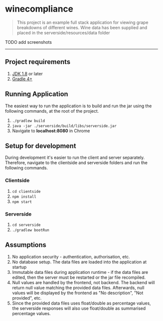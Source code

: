 # winecompliance

> This project is an example full stack application for viewing grape breakdowns of different wines. Wine data has been supplied and placed in the serverside/resources/data folder


TODO add screenshots

---

## Project requirements
1. [JDK 1.8](https://www.oracle.com/java/technologies/downloads/) or later
2. [Gradle 4+](hhttps://gradle.org/install/)

## Running Application
The easiest way to run the application is to build and run the jar using the following commands, at the root of the project. 
1. `./gradlew build`
2. `java -jar ./serverside/build/libs/serverside.jar`
3. Navigate to **localhost:8080** in Chrome

## Setup for development
During development it's easier to run the client and server separately. Therefore, navigate to the clientside and serverside folders and run the following commands. 

### Clientside
1. `cd clientside`
2. `npm install`
3. `npm start`

### Serverside
1. `cd serverside`
2. `./gradlew bootRun`

## Assumptions
1. No application security - authentication, authorisation, etc. 
2. No database setup. The data files are loaded into the application at startup
3. Immutable data files during application runtime - if the data files are edited, then the server must be restarted or the jar file recompiled. 
4. Null values are handled by the frontend, not backend. The backend will return null value matching the provided data files. Afterwards, null values will be displayed by the frontend as "No description", "Not provided", etc.  
5. Since the provided data files uses float/double as percentage values, the serverside responses will also use float/double as summarised percentage values. 



